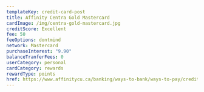 ```yaml
---
templateKey: credit-card-post
title: Affinity Centra Gold Mastercard
cardImage: /img/centra-gold-mastercard.jpg
creditScore: Excellent
fee: 50
feeOptions: dontmind
network: Mastercard
purchaseInterest: "9.90"
balanceTranferFees: 0
userCategory: personal
cardCategory: rewards
rewardType: points
href: https://www.affinitycu.ca/banking/ways-to-bank/ways-to-pay/credit-cards/personal-credit-cards
---
```

